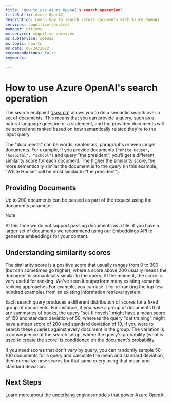 ```yaml
---
title: 'How-to use Azure OpenAI's search operation'
titleSuffix: Azure OpenAI
description: Learn how to search across documents with Azure OpenAI
services: cognitive-services
manager: nitinme
ms.service: cognitive-services
ms.subservice: openai
ms.topic: how-to
ms.date: 06/24/2022
recommendations: false
keywords:

---
```


# How to use Azure OpenAI's search operation

The search endpoint ([/search](../reference.md#search)) allows you to do a semantic search over a set of documents. This means that you can provide a query, such as a natural language question or a statement, and the provided documents will be scored and ranked based on how semantically related they're to the input query.

The "documents" can be words, sentences, paragraphs or even longer documents. For example, if you provide documents `["White House", "hospital", "school"]` and query "the president", you’ll get a different similarity score for each document. The higher the similarity score, the more semantically similar the document is to the query (in this example, "White House" will be most similar to "the president").

## Providing Documents

Up to 200 documents can be passed as part of the request using the documents parameter.

> [!NOTE]
> At this time we do not support passing documents as a file. if you have a larger set of documents we recommend using our Embeddings API <!--TODO:Replace with link[Embeddings API](./Use%20Embeddings.md)--> to generate embeddings for your content.

## Understanding similarity scores

The similarity score is a positive score that usually ranges from 0 to 300 (but can sometimes go higher), where a score above 200 usually means the document is semantically similar to the query. At the moment, the score is very useful for ranking. We've seen it outperform many existing semantic ranking approaches.For example, you can use it for re-ranking the top few hundred examples from an existing information retrieval system.

Each search query produces a different distribution of scores for a fixed group of documents. For instance, if you have a group of documents that are summaries of books, the query "sci-fi novels" might have a mean score of 150 and standard deviation of 50, whereas the query "cat training" might have a mean score of 200 and standard deviation of 10, if you were to search these queries against every document in the group. The variation is a consequence of the search setup, where the query's probability (what is used to create the score) is conditioned on the document's probability.

If you need scores that don't vary by query, you can randomly sample 50-100 documents for a query and calculate the mean and standard deviation, then normalize new scores for that same query using that mean and standard deviation.

## Next Steps

Learn more about the [underlying engines/models that power Azure OpenAI](../concepts/engines.md).